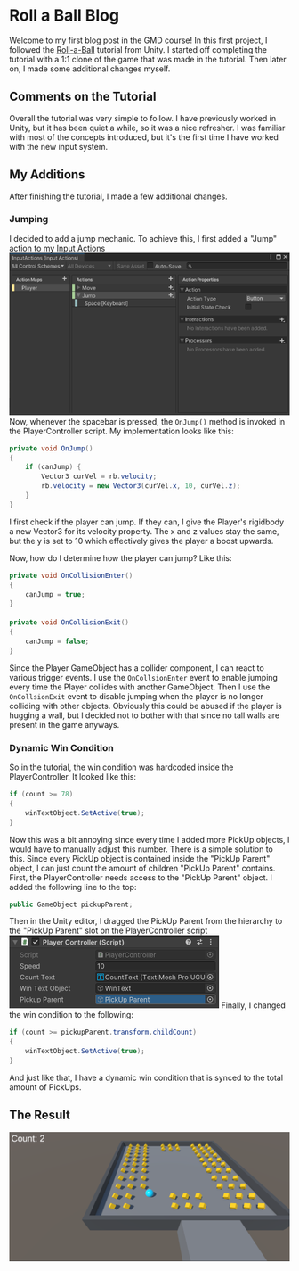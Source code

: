 # Roll a Ball Blog
Welcome to my first blog post in the GMD course! In this first project, I followed the [Roll-a-Ball](https://learn.unity.com/project/roll-a-ball) tutorial from Unity. I started off completing the tutorial with a 1:1 clone of the game that was made in the tutorial. Then later on, I made some additional changes myself.

## Comments on the Tutorial
Overall the tutorial was very simple to follow. I have previously worked in Unity, but it has been quiet a while, so it was a nice refresher. I was familiar with most of the concepts introduced, but it's the first time I have worked with the new input system.

## My Additions
After finishing the tutorial, I made a few additional changes.
### Jumping
I decided to add a jump mechanic. To achieve this, I first added a "Jump" action to my Input Actions
![Unity Input Actions](media/input-actions.png)
Now, whenever the spacebar is pressed, the `OnJump()` method is invoked in the PlayerController script. My implementation looks like this:
```c#
private void OnJump()
{
    if (canJump) {
        Vector3 curVel = rb.velocity;
        rb.velocity = new Vector3(curVel.x, 10, curVel.z);
    }
}
```
I first check if the player can jump. If they can, I give the Player's rigidbody a new Vector3 for its velocity property. The x and z values stay the same, but the y is set to 10 which effectively gives the player a boost upwards.

Now, how do I determine how the player can jump? Like this:
```c#
private void OnCollisionEnter()
{
    canJump = true;
}

private void OnCollisionExit()
{
    canJump = false;
}
```
Since the Player GameObject has a collider component, I can react to various trigger events. I use the `OnCollsionEnter` event to enable jumping every time the Player collides with another GameObject. Then I use the `OnCollsionExit` event to disable jumping when the player is no longer colliding with other objects. Obviously this could be abused if the player is hugging a wall, but I decided not to bother with that since no tall walls are present in the game anyways.

### Dynamic Win Condition
So in the tutorial, the win condition was hardcoded inside the PlayerController. It looked like this:
```c#
if (count >= 78)
{
    winTextObject.SetActive(true);
}
```
Now this was a bit annoying since every time I added more PickUp objects, I would have to manually adjust this number. There is a simple solution to this. Since every PickUp object is contained inside the "PickUp Parent" object, I can just count the amount of children "PickUp Parent" contains. First, the PlayerController needs access to the "PickUp Parent" object. I added the following line to the top:
```c#
public GameObject pickupParent;
```
Then in the Unity editor, I dragged the PickUp Parent from the hierarchy to the "PickUp Parent" slot on the PlayerController script
![PlayerController Dependency Injection](media/PlayerController-dependency-injection.png)
Finally, I changed the win condition to the following:
```c#
if (count >= pickupParent.transform.childCount)
{
    winTextObject.SetActive(true);
}
```
And just like that, I have a dynamic win condition that is synced to the total amount of PickUps.

## The Result
![Roll a Ball preview](media/roll-a-ball-preview.png)